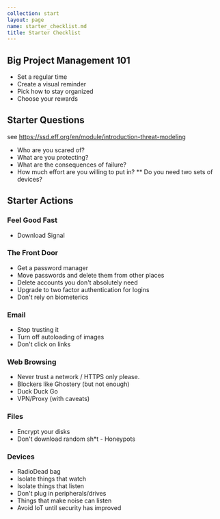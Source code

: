 ```yaml
---
collection: start
layout: page
name: starter_checklist.md
title: Starter Checklist
---
```


## Big Project Management 101

* Set a regular time
* Create a visual reminder
* Pick how to stay organized
* Choose your rewards


## Starter Questions

see https://ssd.eff.org/en/module/introduction-threat-modeling

* Who are you scared of?
* What are you protecting?
* What are the consequences of failure?
* How much effort are you willing to put in?
** Do you need two sets of devices?

## Starter Actions

### Feel Good Fast
* Download Signal

### The Front Door
* Get a password manager
* Move passwords and delete them from other places
* Delete accounts you don't absolutely need
* Upgrade to two factor authentication for logins
* Don't rely on biometerics

### Email
* Stop trusting it
* Turn off autoloading of images
* Don't click on links

### Web Browsing
* Never trust a network / HTTPS only please.
* Blockers like Ghostery (but not enough)
* Duck Duck Go
* VPN/Proxy (with caveats)

### Files
* Encrypt your disks
* Don't download random sh*t - Honeypots

### Devices
* RadioDead bag
* Isolate things that watch
* Isolate things that listen
* Don't plug in peripherals/drives
* Things that make noise can listen
* Avoid IoT until security has improved
